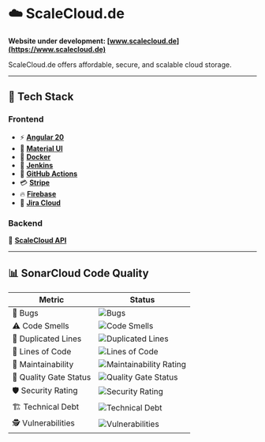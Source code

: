 # ☁️ ScaleCloud.de  
**Website under development: [www.scalecloud.de](https://www.scalecloud.de)**  

ScaleCloud.de offers affordable, secure, and scalable cloud storage.

---

## 🔨 Tech Stack  

### **Frontend**
- ⚡ **[Angular 20](https://angular.io/)**
- 🎨 **[Material UI](https://material.angular.io/)**
- 🐳 **[Docker](https://www.docker.com/)**
- 🤖 **[Jenkins](https://www.jenkins.io/)**
- 🤖 **[GitHub Actions](https://github.com/features/actions)**
- 💳 **[Stripe](https://stripe.com/)**
- 🔥 **[Firebase](https://firebase.google.com/)**
- 🎫 **[Jira Cloud](https://www.atlassian.com/software/jira)**  

### **Backend**  
🔗 **[ScaleCloud API](https://github.com/scalecloud/scalecloud.de-api)**  

---

## 📊 SonarCloud Code Quality  

| Metric                  | Status |
|-------------------------|--------|
| 🐞 Bugs                 | ![Bugs](https://sonarcloud.io/api/project_badges/measure?project=scalecloud_scalecloud.de&metric=bugs) |
| ⚠️ Code Smells         | ![Code Smells](https://sonarcloud.io/api/project_badges/measure?project=scalecloud_scalecloud.de&metric=code_smells) |
| 🔁 Duplicated Lines    | ![Duplicated Lines](https://sonarcloud.io/api/project_badges/measure?project=scalecloud_scalecloud.de&metric=duplicated_lines_density) |
| 📜 Lines of Code       | ![Lines of Code](https://sonarcloud.io/api/project_badges/measure?project=scalecloud_scalecloud.de&metric=ncloc) |
| 🔧 Maintainability    | ![Maintainability Rating](https://sonarcloud.io/api/project_badges/measure?project=scalecloud_scalecloud.de&metric=sqale_rating) |
| 🚦 Quality Gate Status | ![Quality Gate Status](https://sonarcloud.io/api/project_badges/measure?project=scalecloud_scalecloud.de&metric=alert_status) |
| 🛡️ Security Rating   | ![Security Rating](https://sonarcloud.io/api/project_badges/measure?project=scalecloud_scalecloud.de&metric=security_rating) |
| 🏗️ Technical Debt    | ![Technical Debt](https://sonarcloud.io/api/project_badges/measure?project=scalecloud_scalecloud.de&metric=sqale_index) |
| 🕵️ Vulnerabilities  | ![Vulnerabilities](https://sonarcloud.io/api/project_badges/measure?project=scalecloud_scalecloud.de&metric=vulnerabilities) |